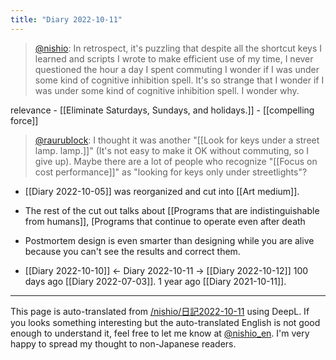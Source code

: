 ```yaml
---
title: "Diary 2022-10-11"
---
```



> [@nishio](https://twitter.com/nishio/status/1579679415021473792): In retrospect, it's puzzling that despite all the shortcut keys I learned and scripts I wrote to make efficient use of my time, I never questioned the hour a day I spent commuting I wonder if I was under some kind of cognitive inhibition spell. It's so strange that I wonder if I was under some kind of cognitive inhibition spell. I wonder why.

relevance
    - [[Eliminate Saturdays, Sundays, and holidays.]]
    - [[compelling force]]


> [@raurublock](https://twitter.com/raurublock/status/1579685748663791616?s=20&t=8uNckn2ftlZTjUKF-Sp4kQ): I thought it was another "[[Look for keys under a street lamp. lamp.]]" (It's not easy to make it OK without commuting, so I give up).
> Maybe there are a lot of people who recognize "[[Focus on cost performance]]" as "looking for keys only under streetlights"?



- [[Diary 2022-10-05]] was reorganized and cut into [[Art medium]].
- The rest of the cut out talks about [[Programs that are indistinguishable from humans]], [Programs that continue to operate even after death
- Postmortem design is even smarter than designing while you are alive because you can't see the results and correct them.

- [[Diary 2022-10-10]] ← Diary 2022-10-11 → [[Diary 2022-10-12]]
100 days ago [[Diary 2022-07-03]].
1 year ago [[Diary 2021-10-11]].
---
This page is auto-translated from [/nishio/日記2022-10-11](https://scrapbox.io/nishio/日記2022-10-11) using DeepL. If you looks something interesting but the auto-translated English is not good enough to understand it, feel free to let me know at [@nishio_en](https://twitter.com/nishio_en). I'm very happy to spread my thought to non-Japanese readers.